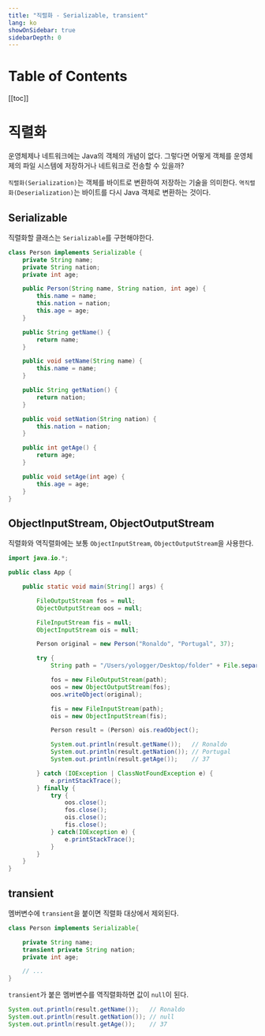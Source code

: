```yaml
---
title: "직렬화 - Serializable, transient"
lang: ko
showOnSidebar: true
sidebarDepth: 0
---
```


# Table of Contents
[[toc]]

# 직렬화
운영체제나 네트워크에는 Java의 객체의 개념이 없다. 그렇다면 어떻게 객체를 운영체제의 파일 시스템에 저장하거나 네트워크로 전송할 수 있을까?

`직렬화(Serialization)`는 객체를 바이트로 변환하여 저장하는 기술을 의미한다. `역직렬화(Deserialization)`는 바이트를 다시 Java 객체로 변환하는 것이다.

## Serializable
직렬화할 클래스는 `Serializable`를 구현해야한다.
``` java Person.java
class Person implements Serializable {
    private String name;
    private String nation;
    private int age;

    public Person(String name, String nation, int age) {
        this.name = name;
        this.nation = nation;
        this.age = age;
    }

    public String getName() {
        return name;
    }

    public void setName(String name) {
        this.name = name;
    }

    public String getNation() {
        return nation;
    }

    public void setNation(String nation) {
        this.nation = nation;
    }

    public int getAge() {
        return age;
    }

    public void setAge(int age) {
        this.age = age;
    }
} 
```

## ObjectInputStream, ObjectOutputStream
직렬화와 역직렬화에는 보통 `ObjectInputStream`, `ObjectOutputStream`을 사용한다.
``` java App.java
import java.io.*;

public class App {

    public static void main(String[] args) {

        FileOutputStream fos = null;
        ObjectOutputStream oos = null;

        FileInputStream fis = null;
        ObjectInputStream ois = null;

        Person original = new Person("Ronaldo", "Portugal", 37);

        try {
            String path = "/Users/yologger/Desktop/folder" + File.separator + "store.txt";

            fos = new FileOutputStream(path);
            oos = new ObjectOutputStream(fos);
            oos.writeObject(original);

            fis = new FileInputStream(path);
            ois = new ObjectInputStream(fis);

            Person result = (Person) ois.readObject();

            System.out.println(result.getName());   // Ronaldo
            System.out.println(result.getNation()); // Portugal
            System.out.println(result.getAge());    // 37

        } catch (IOException | ClassNotFoundException e) {
            e.printStackTrace();
        } finally {
            try {
                oos.close();
                fos.close();
                ois.close();
                fis.close();
            } catch(IOException e) {
                e.printStackTrace();
            }
        }
    }
}
```

## transient
멤버변수에 `transient`을 붙이면 직렬화 대상에서 제외된다.
``` java Person.java
class Person implements Serializable{

    private String name;
    transient private String nation;
    private int age;

    // ...
}
```
`transient`가 붙은 멤버변수를 역직렬화하면 값이 `null`이 된다.
``` java
System.out.println(result.getName());   // Ronaldo
System.out.println(result.getNation()); // null
System.out.println(result.getAge());    // 37
```